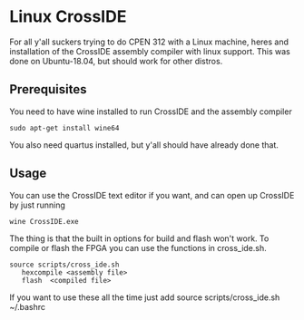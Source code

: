 # Linux CrossIDE

For all y'all suckers trying to do CPEN 312 with a Linux machine, 
heres and installation of the CrossIDE assembly compiler with 
linux support. This was done on Ubuntu-18.04, but should work for other 
distros.

## Prerequisites

You need to have wine installed to run CrossIDE and the assembly compiler

```
sudo apt-get install wine64
```

You also need quartus installed, but y'all should have already done that. 

## Usage

You can use the CrossIDE text editor if you want, and can open up CrossIDE 
by just running 

```
wine CrossIDE.exe
```

The thing is that the built in options for build and flash won't work. 
To compile or flash the FPGA you can use the functions in cross_ide.sh. 

```
source scripts/cross_ide.sh
   hexcompile <assembly file>
   flash  <compiled file>
``` 

If you want to use these all the time just add source scripts/cross_ide.sh
~/.bashrc
